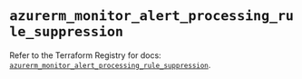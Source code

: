 # `azurerm_monitor_alert_processing_rule_suppression`

Refer to the Terraform Registry for docs: [`azurerm_monitor_alert_processing_rule_suppression`](https://registry.terraform.io/providers/hashicorp/azurerm/4.31.0/docs/resources/monitor_alert_processing_rule_suppression).
